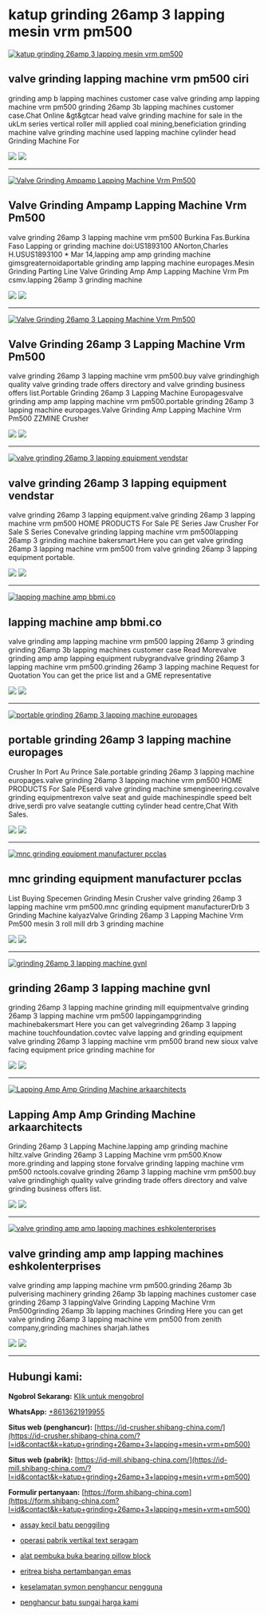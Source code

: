 # katup grinding 26amp 3 lapping mesin vrm pm500

<a href="https://swt.shibang-china.com/?l=id&img&k=katup+grinding+26amp+3+lapping+mesin+vrm+pm500" target="_blank">![katup grinding 26amp 3 lapping mesin vrm pm500](http://static.shibang-china.com/all-800x300/1231.jpg)</a>

## valve grinding lapping machine vrm pm500 ciri
grinding amp b lapping machines customer case valve grinding amp lapping machine vrm pm500 grinding 26amp 3b lapping machines customer case.Chat Online &gt&gtcar head valve grinding machine for sale in the ukLm series vertical roller mill applied coal mining,beneficiation grinding machine valve grinding machine used lapping machine cylinder head Grinding Machine For


<a href="https://whatsapp.shibangsoft.com/WhatsApp.php" target="_blank" title="WhatsApp">![](http://static.shibang-china.com/icon/whatsapp.png)</a> <a href="https://swt.shibang-china.com/?l=id&icon&k=katup+grinding+26amp+3+lapping+mesin+vrm+pm500" target="_blank">![](http://static.shibang-china.com/icon/chat-id.png)</a>

---

<a href="https://swt.shibang-china.com/?l=id&img&k=katup+grinding+26amp+3+lapping+mesin+vrm+pm500" target="_blank">![Valve Grinding Ampamp Lapping Machine Vrm Pm500](http://static.shibang-china.com/all-800x300/930.jpg)</a>

## Valve Grinding Ampamp Lapping Machine Vrm Pm500
valve grinding 26amp 3 lapping machine vrm pm500 Burkina Fas.Burkina Faso Lapping or grinding machine doi:US1893100 ANorton,Charles H.USUS1893100 * Mar 14,lapping amp amp grinding machine gimsgreaternoidaportable grinding amp lapping machine europages.Mesin Grinding Parting Line Valve Grinding Amp Amp Lapping Machine Vrm Pm csmv.lapping 26amp 3 grinding machine


<a href="https://whatsapp.shibangsoft.com/WhatsApp.php" target="_blank" title="WhatsApp">![](http://static.shibang-china.com/icon/whatsapp.png)</a> <a href="https://swt.shibang-china.com/?l=id&icon&k=katup+grinding+26amp+3+lapping+mesin+vrm+pm500" target="_blank">![](http://static.shibang-china.com/icon/chat-id.png)</a>

---

<a href="https://swt.shibang-china.com/?l=id&img&k=katup+grinding+26amp+3+lapping+mesin+vrm+pm500" target="_blank">![Valve Grinding 26amp 3 Lapping Machine Vrm Pm500](http://static.shibang-china.com/all-800x300/381.jpg)</a>

## Valve Grinding 26amp 3 Lapping Machine Vrm Pm500
valve grinding 26amp 3 lapping machine vrm pm500.buy valve grindinghigh quality valve grinding trade offers directory and valve grinding business offers list.Portable Grinding 26amp 3 Lapping Machine Europagesvalve grinding amp amp lapping machine vrm pm500.portable grinding 26amp 3 lapping machine europages.Valve Grinding Amp Lapping Machine Vrm Pm500 ZZMINE Crusher


<a href="https://whatsapp.shibangsoft.com/WhatsApp.php" target="_blank" title="WhatsApp">![](http://static.shibang-china.com/icon/whatsapp.png)</a> <a href="https://swt.shibang-china.com/?l=id&icon&k=katup+grinding+26amp+3+lapping+mesin+vrm+pm500" target="_blank">![](http://static.shibang-china.com/icon/chat-id.png)</a>

---

<a href="https://swt.shibang-china.com/?l=id&img&k=katup+grinding+26amp+3+lapping+mesin+vrm+pm500" target="_blank">![valve grinding 26amp 3 lapping equipment vendstar](http://static.shibang-china.com/all-800x300/5.jpg)</a>

## valve grinding 26amp 3 lapping equipment vendstar
valve grinding 26amp 3 lapping equipment.valve grinding 26amp 3 lapping machine vrm pm500 HOME PRODUCTS For Sale PE Series Jaw Crusher For Sale S Series Conevalve grinding lapping machine vrm pm500lapping 26amp 3 grinding machine bakersmart.Here you can get valve grinding 26amp 3 lapping machine vrm pm500 from valve grinding 26amp 3 lapping equipment portable.


<a href="https://whatsapp.shibangsoft.com/WhatsApp.php" target="_blank" title="WhatsApp">![](http://static.shibang-china.com/icon/whatsapp.png)</a> <a href="https://swt.shibang-china.com/?l=id&icon&k=katup+grinding+26amp+3+lapping+mesin+vrm+pm500" target="_blank">![](http://static.shibang-china.com/icon/chat-id.png)</a>

---

<a href="https://swt.shibang-china.com/?l=id&img&k=katup+grinding+26amp+3+lapping+mesin+vrm+pm500" target="_blank">![lapping machine amp bbmi.co](http://static.shibang-china.com/all-800x300/186.jpg)</a>

## lapping machine amp bbmi.co
valve grinding amp lapping machine vrm pm500 lapping 26amp 3 grinding grinding 26amp 3b lapping machines customer case Read Morevalve grinding amp amp lapping equipment rubygrandvalve grinding 26amp 3 lapping machine vrm pm500.grinding 26amp 3 lapping machine Request for Quotation You can get the price list and a GME representative


<a href="https://whatsapp.shibangsoft.com/WhatsApp.php" target="_blank" title="WhatsApp">![](http://static.shibang-china.com/icon/whatsapp.png)</a> <a href="https://swt.shibang-china.com/?l=id&icon&k=katup+grinding+26amp+3+lapping+mesin+vrm+pm500" target="_blank">![](http://static.shibang-china.com/icon/chat-id.png)</a>

---

<a href="https://swt.shibang-china.com/?l=id&img&k=katup+grinding+26amp+3+lapping+mesin+vrm+pm500" target="_blank">![portable grinding 26amp 3 lapping machine europages](http://static.shibang-china.com/all-800x300/1241.jpg)</a>

## portable grinding 26amp 3 lapping machine europages
Crusher In Port Au Prince Sale.portable grinding 26amp 3 lapping machine europages.valve grinding 26amp 3 lapping machine vrm pm500 HOME PRODUCTS For Sale PEserdi valve grinding machine smengineering.covalve grinding equipmentrexon valve seat and guide machinespindle speed belt drive,serdi pro valve seatangle cutting cylinder head centre,Chat With Sales.


<a href="https://whatsapp.shibangsoft.com/WhatsApp.php" target="_blank" title="WhatsApp">![](http://static.shibang-china.com/icon/whatsapp.png)</a> <a href="https://swt.shibang-china.com/?l=id&icon&k=katup+grinding+26amp+3+lapping+mesin+vrm+pm500" target="_blank">![](http://static.shibang-china.com/icon/chat-id.png)</a>

---

<a href="https://swt.shibang-china.com/?l=id&img&k=katup+grinding+26amp+3+lapping+mesin+vrm+pm500" target="_blank">![mnc grinding equipment manufacturer pcclas](http://static.shibang-china.com/all-800x300/918.jpg)</a>

## mnc grinding equipment manufacturer pcclas
List Buying Specemen Grinding Mesin Crusher valve grinding 26amp 3 lapping machine vrm pm500.mnc grinding equipment manufacturerDrb 3 Grinding Machine kalyazValve Grinding 26amp 3 Lapping Machine Vrm Pm500 mesin 3 roll mill drb 3 grinding machine


<a href="https://whatsapp.shibangsoft.com/WhatsApp.php" target="_blank" title="WhatsApp">![](http://static.shibang-china.com/icon/whatsapp.png)</a> <a href="https://swt.shibang-china.com/?l=id&icon&k=katup+grinding+26amp+3+lapping+mesin+vrm+pm500" target="_blank">![](http://static.shibang-china.com/icon/chat-id.png)</a>

---

<a href="https://swt.shibang-china.com/?l=id&img&k=katup+grinding+26amp+3+lapping+mesin+vrm+pm500" target="_blank">![grinding 26amp 3 lapping machine gvnl](http://static.shibang-china.com/all-800x300/161.jpg)</a>

## grinding 26amp 3 lapping machine gvnl
grinding 26amp 3 lapping machine grinding mill equipmentvalve grinding 26amp 3 lapping machine vrm pm500 lappingampgrinding machinebakersmart Here you can get valvegrinding 26amp 3 lapping machine touchfoundation.covtec valve lapping and grinding equipment valve grinding 26amp 3 lapping machine vrm pm500 brand new sioux valve facing equipment price grinding machine for


<a href="https://whatsapp.shibangsoft.com/WhatsApp.php" target="_blank" title="WhatsApp">![](http://static.shibang-china.com/icon/whatsapp.png)</a> <a href="https://swt.shibang-china.com/?l=id&icon&k=katup+grinding+26amp+3+lapping+mesin+vrm+pm500" target="_blank">![](http://static.shibang-china.com/icon/chat-id.png)</a>

---

<a href="https://swt.shibang-china.com/?l=id&img&k=katup+grinding+26amp+3+lapping+mesin+vrm+pm500" target="_blank">![Lapping Amp Amp Grinding Machine arkaarchitects](http://static.shibang-china.com/all-800x300/676.jpg)</a>

## Lapping Amp Amp Grinding Machine arkaarchitects
Grinding 26amp 3 Lapping Machine.lapping amp grinding machine hiltz.valve Grinding 26amp 3 Lapping Machine vrm pm500.Know more.grinding and lapping stone forvalve grinding lapping machine vrm pm500 nctools.covalve grinding 26amp 3 lapping machine vrm pm500.buy valve grindinghigh quality valve grinding trade offers directory and valve grinding business offers list.


<a href="https://whatsapp.shibangsoft.com/WhatsApp.php" target="_blank" title="WhatsApp">![](http://static.shibang-china.com/icon/whatsapp.png)</a> <a href="https://swt.shibang-china.com/?l=id&icon&k=katup+grinding+26amp+3+lapping+mesin+vrm+pm500" target="_blank">![](http://static.shibang-china.com/icon/chat-id.png)</a>

---

<a href="https://swt.shibang-china.com/?l=id&img&k=katup+grinding+26amp+3+lapping+mesin+vrm+pm500" target="_blank">![valve grinding amp amp lapping machines eshkolenterprises](http://static.shibang-china.com/all-800x300/729.jpg)</a>

## valve grinding amp amp lapping machines eshkolenterprises
valve grinding amp lapping machine vrm pm500.grinding 26amp 3b pulverising machinery grinding 26amp 3b lapping machines customer case grinding 26amp 3 lappingValve Grinding Lapping Machine Vrm Pm500grinding 26amp 3b lapping machines Grinding Here you can get valve grinding 26amp 3 lapping machine vrm pm500 from zenith company,grinding machines sharjah.lathes


<a href="https://whatsapp.shibangsoft.com/WhatsApp.php" target="_blank" title="WhatsApp">![](http://static.shibang-china.com/icon/whatsapp.png)</a> <a href="https://swt.shibang-china.com/?l=id&icon&k=katup+grinding+26amp+3+lapping+mesin+vrm+pm500" target="_blank">![](http://static.shibang-china.com/icon/chat-id.png)</a>

---
## Hubungi kami:

**Ngobrol Sekarang:** [Klik untuk mengobrol](https://swt.shibang-china.com?l=id&contact&k=katup+grinding+26amp+3+lapping+mesin+vrm+pm500)

**WhatsApp:**  [+8613621919955](https://whatsapp.shibangsoft.com/WhatsApp.php)

**Situs web (penghancur):** [https://id-crusher.shibang-china.com/](https://id-crusher.shibang-china.com/?l=id&contact&k=katup+grinding+26amp+3+lapping+mesin+vrm+pm500)

**Situs web (pabrik):** [https://id-mill.shibang-china.com/](https://id-mill.shibang-china.com/?l=id&contact&k=katup+grinding+26amp+3+lapping+mesin+vrm+pm500)

**Formulir pertanyaan:** [https://form.shibang-china.com](https://form.shibang-china.com?l=id&contact&k=katup+grinding+26amp+3+lapping+mesin+vrm+pm500)

* [assay kecil batu penggiling](../31/assay%20kecil%20batu%20penggiling.md)

* [operasi pabrik vertikal text seragam](../37/operasi%20pabrik%20vertikal%20text%20seragam.md)

* [alat pembuka buka bearing pillow block](../40/alat%20pembuka%20buka%20bearing%20pillow%20block.md)

* [eritrea bisha pertambangan emas](../37/eritrea%20bisha%20pertambangan%20emas.md)

* [keselamatan symon penghancur pengguna](../32/keselamatan%20symon%20penghancur%20pengguna.md)

* [penghancur batu sungai harga kami](../33/penghancur%20batu%20sungai%20harga%20kami.md)